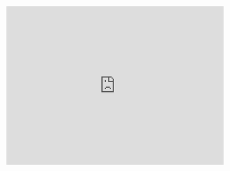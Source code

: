 <iframe src="https://slides.com/pharringtonp19/optimal-policy-54d7f1/embed" width="576" height="420" title="Asymmetric Information" scrolling="no" frameborder="0" webkitallowfullscreen mozallowfullscreen allowfullscreen></iframe>